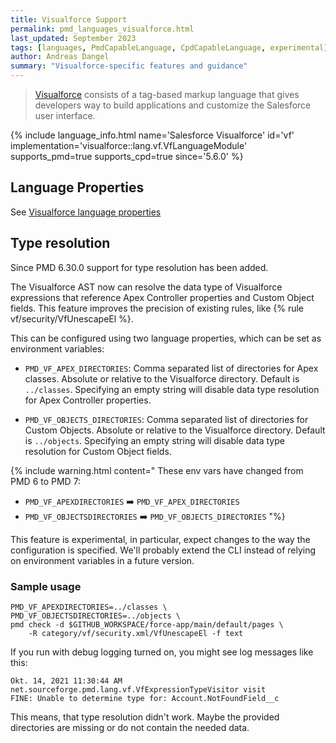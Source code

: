 ```yaml
---
title: Visualforce Support
permalink: pmd_languages_visualforce.html
last_updated: September 2023
tags: [languages, PmdCapableLanguage, CpdCapableLanguage, experimental]
author: Andreas Dangel
summary: "Visualforce-specific features and guidance"
---
```


> [Visualforce](https://developer.salesforce.com/docs/atlas.en-us.pages.meta/pages/) consists of a tag-based markup
> language that gives developers way to build applications and customize the Salesforce user interface.

{% include language_info.html name='Salesforce Visualforce' id='vf' implementation='visualforce::lang.vf.VfLanguageModule' supports_pmd=true supports_cpd=true since='5.6.0' %}

## Language Properties

See [Visualforce language properties](pmd_languages_configuration.html#visualforce-language-properties)

## Type resolution

Since PMD 6.30.0 support for type resolution has been added.

The Visualforce AST now can resolve the data type of Visualforce expressions that reference
Apex Controller properties and Custom Object fields. This feature improves the precision of existing rules,
like {% rule vf/security/VfUnescapeEl %}.

This can be configured using two language properties, which can be set as environment variables:

*   `PMD_VF_APEX_DIRECTORIES`: Comma separated list of directories for Apex classes. Absolute or relative
    to the Visualforce directory. Default is `../classes`. Specifying an empty string will disable data type
    resolution for Apex Controller properties.

*   `PMD_VF_OBJECTS_DIRECTORIES`: Comma separated list of directories for Custom Objects. Absolute or relative
    to the Visualforce directory. Default is `../objects`. Specifying an empty string will disable data type
    resolution for Custom Object fields.

{% include warning.html content="
These env vars have changed from PMD 6 to PMD 7:
* `PMD_VF_APEXDIRECTORIES` ➡️ `PMD_VF_APEX_DIRECTORIES`
* `PMD_VF_OBJECTSDIRECTORIES` ➡️ `PMD_VF_OBJECTS_DIRECTORIES`
"%}

This feature is experimental, in particular, expect changes to the way the configuration is specified.
We'll probably extend the CLI instead of relying on environment variables in a future version.

### Sample usage

```
PMD_VF_APEXDIRECTORIES=../classes \
PMD_VF_OBJECTSDIRECTORIES=../objects \
pmd check -d $GITHUB_WORKSPACE/force-app/main/default/pages \
    -R category/vf/security.xml/VfUnescapeEl -f text
```

If you run with debug logging turned on, you might see log messages like this:

```
Okt. 14, 2021 11:30:44 AM net.sourceforge.pmd.lang.vf.VfExpressionTypeVisitor visit
FINE: Unable to determine type for: Account.NotFoundField__c
```

This means, that type resolution didn't work. Maybe the provided directories are missing or do not contain
the needed data.
